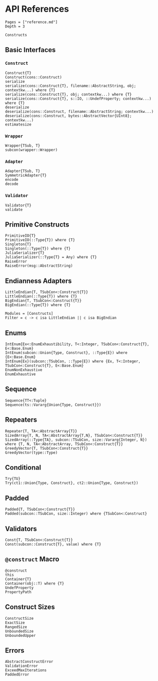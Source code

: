 # API References

```@contents
Pages = ["reference.md"]
Depth = 3
```

```@docs
Constructs
```

## Basic Interfaces

### `Construct`

```@docs
Construct{T}
Construct(cons::Construct)
serialize
serialize(cons::Construct{T}, filename::AbstractString, obj; contextkw...) where {T}
serialize(cons::Construct{T}, obj; contextkw...) where {T}
serialize(cons::Construct{T}, s::IO, ::UndefProperty; contextkw...) where {T}
deserialize
deserialize(cons::Construct, filename::AbstractString; contextkw...)
deserialize(cons::Construct, bytes::AbstractVector{UInt8}; contextkw...)
estimatesize
```

### `Wrapper`

```@docs
Wrapper{TSub, T}
subcon(wrapper::Wrapper)
```

### `Adapter`

```@docs
Adapter{TSub, T}
SymmetricAdapter{T}
encode
decode
```

### `Validator`

```@docs
Validator{T}
validate
```

## Primitive Constructs

```@docs
PrimitiveIO{T}
PrimitiveIO(::Type{T}) where {T}
Singleton{T}
Singleton(::Type{T}) where {T}
JuliaSerializer{T}
JuliaSerializer(::Type{T} = Any) where {T}
RaiseError
RaiseError(msg::AbstractString)
```

## Endianness Adapters

```@docs
LittleEndian{T, TSubCon<:Construct{T}}
LittleEndian(::Type{T}) where {T}
BigEndian{T, TSubCon<:Construct{T}}
BigEndian(::Type{T}) where {T}
```

```@autodocs
Modules = [Constructs]
Filter = c -> c isa LittleEndian || c isa BigEndian
```

## Enums

```@docs
IntEnum{Ex<:EnumExhaustibility, T<:Integer, TSubCon<:Construct{T}, E<:Base.Enum}
IntEnum(subcon::Union{Type, Construct}, ::Type{E}) where {E<:Base.Enum}
IntEnum{Ex}(subcon::TSubCon, ::Type{E}) where {Ex, T<:Integer, TSubCon<:Construct{T}, E<:Base.Enum}
EnumNonExhaustive
EnumExhaustive
```

## Sequence

```@docs
Sequence{TT<:Tuple}
Sequence(ts::Vararg{Union{Type, Construct}})
```

## Repeaters

```@docs
Repeater{T, TA<:AbstractArray{T}}
SizedArray{T, N, TA<:AbstractArray{T,N}, TSubCon<:Construct{T}}
SizedArray(::Type{TA}, subcon::TSubCon, size::Vararg{Integer, N}) where {T, N, TA<:AbstractArray, TSubCon<:Construct{T}}
GreedyVector{T, TSubCon<:Construct{T}}
GreedyVector(type::Type)
```

## Conditional

```@docs
Try{TU}
Try(ct1::Union{Type, Construct}, ct2::Union{Type, Construct})
```

## Padded

```@docs
Padded{T, TSubCon<:Construct{T}}
Padded(subcon::TSubCon, size::Integer) where {TSubCon<:Construct}
```

## Validators

```@docs
Const{T, TSubCon<:Construct{T}}
Const(subcon::Construct{T}, value) where {T}
```

## `@construct` Macro

```@docs
@construct
this
Container{T}
Container(obj::T) where {T}
UndefProperty
PropertyPath
```

## Construct Sizes

```@docs
ConstructSize
ExactSize
RangedSize
UnboundedSize
UnboundedUpper
```

## Errors

```@docs
AbstractConstructError
ValidationError
ExceedMaxIterations
PaddedError
```
